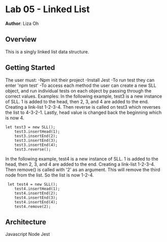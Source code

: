 # Lab 05 - Linked List

**Author**: Liza Oh

## Overview
This is a singly linked list data structure.

## Getting Started
The user must:
-Npm init their project
-Install Jest
-To run test they can enter 'npm test'
-To access each method the user can create a new SLL object, and run individual tests on each object by passing through the correct values.
Examples:
In the following example, test3 is a new instance of SLL. 1 is added to the head, then 2, 3, and 4 are added to the end. Creating a link-list 1-2-3-4. Then reverse is called on test3 which reverses the list to 4-3-2-1. Lastly, head value is changed back the beginning which is now 4.

```
let test3 = new SLL();
    test3.insertHead(1);
    test3.insertEnd(2);
    test3.insertEnd(3);
    test3.insertEnd(4);
    test3.reverse();
```

In the following example, test4 is a new instance of SLL. 1 is added to the head, then 2, 3, and 4 are added to the end. Creating a link-list 1-2-3-4. Then remove() is called with '2' as an argument. This will remove the third node from the list. So the list is now 1-2-4.

```
 let test4 = new SLL();
    test4.insertHead(1);
    test4.insertEnd(2);
    test4.insertEnd(3);
    test4.insertEnd(4);
    test4.remove(2);
```


## Architecture
Javascript
Node
Jest
